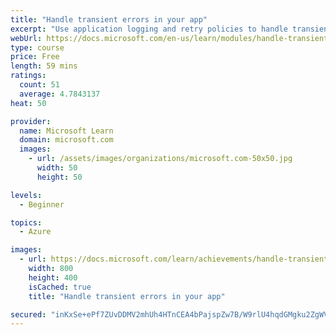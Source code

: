 ```yaml
---
title: "Handle transient errors in your app"
excerpt: "Use application logging and retry policies to handle transient errors to make your apps more resilient."
webUrl: https://docs.microsoft.com/en-us/learn/modules/handle-transient-errors-in-your-app/
type: course
price: Free
length: 59 mins
ratings:
  count: 51
  average: 4.7843137
heat: 50

provider:
  name: Microsoft Learn
  domain: microsoft.com
  images:
    - url: /assets/images/organizations/microsoft.com-50x50.jpg
      width: 50
      height: 50

levels:
  - Beginner

topics:
  - Azure

images:
  - url: https://docs.microsoft.com/learn/achievements/handle-transient-errors-in-your-app-social.png
    width: 800
    height: 400
    isCached: true
    title: "Handle transient errors in your app"

secured: "inKxSe+ePf7ZUvDDMV2mhUh4HTnCEA4bPajspZw7B/W9rlU4hqdGMgku2ZgWVMK2qOZfLnL1Z0slO094jm00E5YW8p/DKFyzrJ+HYJQUz3RldHUEzqP4KeXhiftQF+sBbl+dyG6lWcbAtV2uF+y7eKJ5w4ww6FicfTUknMn21ihxxcEVEjDDPItE5aXT96vPrc8RErOCw+w02fRMpedvYL3IjnnAW84GF5lvt659FtA2xy2/58exA9tm6S3wgrOIzAo12tuE2+d5aaXMQ4ziu2PCPdz9AZ8pi86tpIpKO0RQglxc2cWronyw0ldnOWYfHh0PnJ/PD+P8CEVkyw52U2m7i2QJca6+7wBuq21YY/bU9iYYcFfxYmC7U94U1nXOPMJ/h/gXx/an1QgET21FVQ==;INqI4RC/bsJZtLCUwTyxzA=="
---
```


